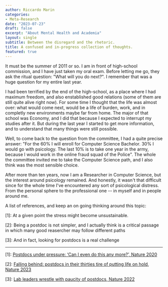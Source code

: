 ```yaml
---
author: Riccardo Marin
categories:
- Meta-Research
date: "2023-07-23"
draft: false
excerpt: "About Mental Health and Academia"
layout: single
subtitle: Between the disregard and the rhetoric.
title: A confused and in-progress collection of thoughts.
featured: true
---
```

It must be the summer of 2011 or so. I am in front of high-school commission, and I have just taken my oral exam. Before letting me go, they ask the ritual question: "What will you do next?". I remember that was a huge question for my entire last year. 

I had been terrified by the end of the high-school, as a place where I had maximum freedom, and also enstablished good relations (some of them are still quite alive right now). For some time I thought that the life was almost over: what would come next, would be a life of burden, work, and in completly new environments maybe far from home. The major of that school was Economy, and I did that because I expected to interrupt my studies after it. But during the last year I started to get more information, and to understand that many things were still possible.

Well, to come back to the question from the committee, I had a quite precise answer: "For the 60% I will enroll for Computer Science Bachelor. 30% I would go with psicology. The last 10% is to take one year in the army, because I would work in the online fraud squad of the Police". The whole the committee invited me to take the Computer Science path, and I also think was the most sensible choice. 

After more than ten years, now I am a Researcher in Computer Science, but the interest around psicology remained. And honestly, it wasn't that difficult since for the whole time I've encountered any sort of psicological distress. From the personal sphere to the professional one -- in myself and in people around me. 

A list of references, and keep an on going thinking around this topic:

[1]: At a given point the stress might become unsustainable.

[2]: Being a postdoc is not simpler, and I actually think is a critical passage in which many good reasercher may follow different paths

[3]: And in fact, looking for postdocs is a real challenge

-----

[1]: [Postdocs under pressure: ‘Can I even do this any more?’, Nature 2020](https://www.nature.com/articles/d41586-020-03235-y) 

[2]: [Falling behind: postdocs in their thirties tire of putting life on hold, Nature 2023](https://www.nature.com/articles/d41586-023-03296-9?utm_source=Live+Audience&utm_campaign=98d5cc962c-briefing-dy-20231025&utm_medium=email&utm_term=0_b27a691814-98d5cc962c-51933008)

[3]: [Lab leaders wrestle with paucity of postdocs, Nature 2022](https://www.nature.com/articles/d41586-022-02781-x)
